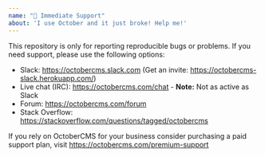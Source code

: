 ```yaml
---
name: "🚨 Immediate Support"
about: 'I use October and it just broke! Help me!'
---
```


This repository is only for reporting reproducible bugs or problems. If you need support, please use the following options:

- Slack: https://octobercms.slack.com (Get an invite: https://octobercms-slack.herokuapp.com/)
- Live chat (IRC): https://octobercms.com/chat - **Note:** Not as active as Slack
- Forum: https://octobercms.com/forum
- Stack Overflow: https://stackoverflow.com/questions/tagged/octobercms

If you rely on OctoberCMS for your business consider purchasing a paid support plan, visit https://octobercms.com/premium-support
